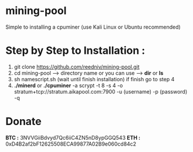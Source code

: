 # mining-pool

Simple to installing a cpuminer (use Kali Linux or Ubuntu recommended)

# Step by Step to Installation :

1. git clone https://github.com/reedniv/mining-pool.git
2. cd mining-pool --> directory name or you can use --> **dir** or **ls**
3. sh namescript.sh (wait until finish installation) if finish go to step 4
4. **./minerd** or **./cpuminer** -a scrypt -t 8 -s 4 -o stratum+tcp://stratum.aikapool.com:7900 -u (username) -p (password) -q

# Donate
**BTC :** 3NVVGiiBdvyd7Qc6iiC4ZN5nD8ypGGQ543
**ETH :** 0xD4B2af2bF12625508ECA99877A02B9e060cd84c2

